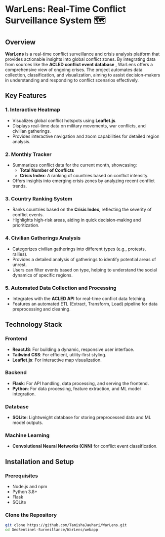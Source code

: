 
# **WarLens: Real-Time Conflict Surveillance System** 🗺️

## **Overview**
**WarLens** is a real-time conflict surveillance and crisis analysis platform that provides actionable insights into global conflict zones. By integrating data from sources like the **ACLED conflict event database** , WarLens offers a comprehensive view of ongoing crises. The project automates data collection, classification, and visualization, aiming to assist decision-makers in understanding and responding to conflict scenarios effectively.

## **Key Features**
### 1. **Interactive Heatmap**
   - Visualizes global conflict hotspots using **Leaflet.js**.
   - Displays real-time data on military movements, war conflicts, and civilian gatherings.
   - Provides interactive navigation and zoom capabilities for detailed region analysis.

### 2. **Monthly Tracker**
   - Summarizes conflict data for the current month, showcasing:
     - **Total Number of Conflicts**
     - **Crisis Index**: A ranking of countries based on conflict intensity.
   - Offers insights into emerging crisis zones by analyzing recent conflict trends.

### 3. **Country Ranking System**
   - Ranks countries based on the **Crisis Index**, reflecting the severity of conflict events.
   - Highlights high-risk areas, aiding in quick decision-making and prioritization.

### 4. **Civilian Gatherings Analysis**
   - Categorizes civilian gatherings into different types (e.g., protests, rallies).
   - Provides a detailed analysis of gatherings to identify potential areas of unrest.
   - Users can filter events based on type, helping to understand the social dynamics of specific regions.

### 5. **Automated Data Collection and Processing**
   - Integrates with the **ACLED API** for real-time conflict data fetching.
   - Features an automated ETL (Extract, Transform, Load) pipeline for data preprocessing and cleaning.

## **Technology Stack**
### **Frontend**
- **ReactJS**: For building a dynamic, responsive user interface.
- **Tailwind CSS**: For efficient, utility-first styling.
- **Leaflet.js**: For interactive map visualization.

### **Backend**
- **Flask**: For API handling, data processing, and serving the frontend.
- **Python**: For data processing, feature extraction, and ML model integration.

### **Database**
- **SQLite**: Lightweight database for storing preprocessed data and ML model outputs.

### **Machine Learning**
- **Convolutional Neural Networks (CNN)** for conflict event classification. 

## **Installation and Setup**

### **Prerequisites**
- Node.js and npm
- Python 3.8+
- Flask
- SQLite

### **Clone the Repository**
```bash
git clone https://github.com/TanishaJauhari/WarLens.git
cd GeoSentinel-Surveillance/WarLens/webapp
